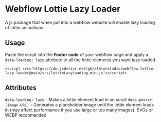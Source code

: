 # Webflow Lottie Lazy Loader
A js package that when put into a webflow website will enable lazy loading of lottie animations.

## Usage
Paste the script into the **Footer code** of your webflow page and apply a `data-loading: lazy` attribute to all the lottie elements you want lazy loaded.

```
<script src='https://cdn.jsdelivr.net/gh/athlonstudio/webflow-lottie-lazy-loader@main/src/lottieLazyLoading.min.js'></script>
```

## Attributes
`data-loading: lazy` - Makes a lottie element load in on scroll
`data-poster: [image-URL]` - Generates a placeholder image until the lottie element loads in (may affect performance if you use large or too many images). SVGs or WEBP reccomended
